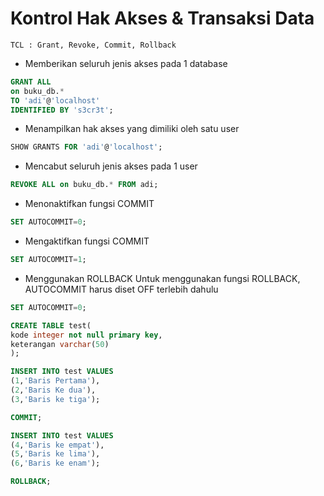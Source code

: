 # Kontrol Hak Akses & Transaksi Data
    TCL : Grant, Revoke, Commit, Rollback

- Memberikan seluruh jenis akses pada 1 database
```sql
GRANT ALL
on buku_db.*
TO 'adi'@'localhost'
IDENTIFIED BY 's3cr3t';
```

- Menampilkan hak akses yang dimiliki oleh satu user
```sql
SHOW GRANTS FOR 'adi'@'localhost';
```

- Mencabut seluruh jenis akses pada 1 user
```sql
REVOKE ALL on buku_db.* FROM adi;
```

- Menonaktifkan fungsi COMMIT
```sql
SET AUTOCOMMIT=0;
```

- Mengaktifkan fungsi COMMIT
```sql
SET AUTOCOMMIT=1;
```

- Menggunakan ROLLBACK
Untuk menggunakan fungsi ROLLBACK, AUTOCOMMIT harus diset OFF terlebih dahulu
```sql
SET AUTOCOMMIT=0;
```
```sql
CREATE TABLE test(
kode integer not null primary key,
keterangan varchar(50)
);
```

```sql
INSERT INTO test VALUES
(1,'Baris Pertama'),
(2,'Baris Ke dua'),
(3,'Baris ke tiga');
```

```sql
COMMIT;
```

```sql
INSERT INTO test VALUES
(4,'Baris ke empat'),
(5,'Baris ke lima'),
(6,'Baris ke enam');
```

```sql
ROLLBACK;
```